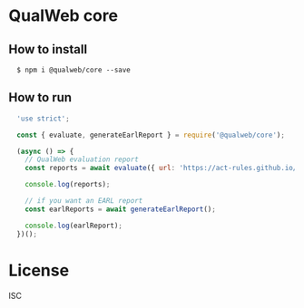 # QualWeb core

## How to install

```shell
  $ npm i @qualweb/core --save
```

## How to run

```javascript
  'use strict';

  const { evaluate, generateEarlReport } = require('@qualweb/core');

  (async () => {
    // QualWeb evaluation report
    const reports = await evaluate({ url: 'https://act-rules.github.io/pages/about/' });

    console.log(reports);

    // if you want an EARL report
    const earlReports = await generateEarlReport();

    console.log(earlReport);
  })();
```

# License

ISC